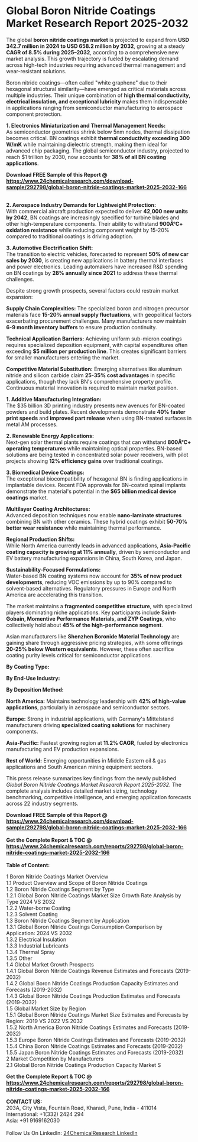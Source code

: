 <h1>Global Boron Nitride Coatings Market Research Report 2025-2032</h1><p>The global <strong>boron nitride coatings market</strong> is projected to expand from <strong>USD 342.7 million in 2024 to USD 658.2 million by 2032</strong>, growing at a steady <strong>CAGR of 8.5% during 2025–2032</strong>, according to a comprehensive new market analysis. This growth trajectory is fueled by escalating demand across high-tech industries requiring advanced thermal management and wear-resistant solutions.</p><p>Boron nitride coatings—often called "white graphene" due to their hexagonal structural similarity—have emerged as critical materials across multiple industries. Their unique combination of <strong>high thermal conductivity, electrical insulation, and exceptional lubricity</strong> makes them indispensable in applications ranging from semiconductor manufacturing to aerospace component protection.</p><p><strong>1. Electronics Miniaturization and Thermal Management Needs:</strong><br>
As semiconductor geometries shrink below 5nm nodes, thermal dissipation becomes critical. BN coatings exhibit <strong>thermal conductivity exceeding 300 W/mK</strong> while maintaining dielectric strength, making them ideal for advanced chip packaging. The global semiconductor industry, projected to reach $1 trillion by 2030, now accounts for <strong>38% of all BN coating applications</strong>.</p><div><b>Download FREE Sample of this Report @ 
            <a href="https://www.24chemicalresearch.com/download-sample/292798/global-boron-nitride-coatings-market-2025-2032-166">
            https://www.24chemicalresearch.com/download-sample/292798/global-boron-nitride-coatings-market-2025-2032-166</a></b></div><br><p><strong>2. Aerospace Industry Demands for Lightweight Protection:</strong><br>
With commercial aircraft production expected to deliver <strong>42,000 new units by 2042</strong>, BN coatings are increasingly specified for turbine blades and other high-temperature components. Their ability to withstand <strong>900Â°C+ oxidation resistance</strong> while reducing component weight by 15-20% compared to traditional coatings is driving adoption.</p><p><strong>3. Automotive Electrification Shift:</strong><br>
The transition to electric vehicles, forecasted to represent <strong>50% of new car sales by 2030</strong>, is creating new applications in battery thermal interfaces and power electronics. Leading automakers have increased R&amp;D spending on BN coatings by <strong>28% annually since 2021</strong> to address these thermal challenges.</p><p>Despite strong growth prospects, several factors could restrain market expansion:</p><p><strong>Supply Chain Complexities:</strong> The specialized boron and nitrogen precursor materials face <strong>15-20% annual supply fluctuations</strong>, with geopolitical factors exacerbating procurement challenges. Many manufacturers now maintain <strong>6-9 month inventory buffers</strong> to ensure production continuity.</p><p><strong>Technical Application Barriers:</strong> Achieving uniform sub-micron coatings requires specialized deposition equipment, with capital expenditures often exceeding <strong>$5 million per production line</strong>. This creates significant barriers for smaller manufacturers entering the market.</p><p><strong>Competitive Material Substitution:</strong> Emerging alternatives like aluminum nitride and silicon carbide claim <strong>25-35% cost advantages</strong> in specific applications, though they lack BN's comprehensive property profile. Continuous material innovation is required to maintain market position.</p><p><strong>1. Additive Manufacturing Integration:</strong><br>
The $35 billion 3D printing industry presents new avenues for BN-coated powders and build plates. Recent developments demonstrate <strong>40% faster print speeds</strong> and <strong>improved part release</strong> when using BN-treated surfaces in metal AM processes.</p><p><strong>2. Renewable Energy Applications:</strong><br>
Next-gen solar thermal plants require coatings that can withstand <strong>800Â°C+ operating temperatures</strong> while maintaining optical properties. BN-based solutions are being tested in concentrated solar power receivers, with pilot projects showing <strong>12% efficiency gains</strong> over traditional coatings.</p><p><strong>3. Biomedical Device Coatings:</strong><br>
The exceptional biocompatibility of hexagonal BN is finding applications in implantable devices. Recent FDA approvals for BN-coated spinal implants demonstrate the material's potential in the <strong>$65 billion medical device coatings</strong> market.</p><p><strong>Multilayer Coating Architectures:</strong><br>
	Advanced deposition techniques now enable <strong>nano-laminate structures</strong> combining BN with other ceramics. These hybrid coatings exhibit <strong>50-70% better wear resistance</strong> while maintaining thermal performance.</p><p><strong>Regional Production Shifts:</strong><br>
	While North America currently leads in advanced applications, <strong>Asia-Pacific coating capacity is growing at 11% annually</strong>, driven by semiconductor and EV battery manufacturing expansions in China, South Korea, and Japan.</p><p><strong>Sustainability-Focused Formulations:</strong><br>
	Water-based BN coating systems now account for <strong>35% of new product developments</strong>, reducing VOC emissions by up to 90% compared to solvent-based alternatives. Regulatory pressures in Europe and North America are accelerating this transition.</p><p>The market maintains a <strong>fragmented competitive structure</strong>, with specialized players dominating niche applications. Key participants include <strong>Saint-Gobain, Momentive Performance Materials, and ZYP Coatings</strong>, who collectively hold about <strong>45% of the high-performance segment</strong>.</p><p>Asian manufacturers like <strong>Shenzhen Boronide Material Technology</strong> are gaining share through aggressive pricing strategies, with some offerings <strong>20-25% below Western equivalents</strong>. However, these often sacrifice coating purity levels critical for semiconductor applications.</p><p><strong>By Coating Type:</strong></p><p><strong>By End-Use Industry:</strong></p><p><strong>By Deposition Method:</strong></p><p><strong>North America:</strong> Maintains technology leadership with <strong>42% of high-value applications</strong>, particularly in aerospace and semiconductor sectors.</p><p><strong>Europe:</strong> Strong in industrial applications, with Germany's Mittelstand manufacturers driving <strong>specialized coating solutions</strong> for machinery components.</p><p><strong>Asia-Pacific:</strong> Fastest growing region at <strong>11.2% CAGR</strong>, fueled by electronics manufacturing and EV production expansions.</p><p><strong>Rest of World:</strong> Emerging opportunities in Middle Eastern oil &amp; gas applications and South American mining equipment sectors.</p><p>This press release summarizes key findings from the newly published <em>Global Boron Nitride Coatings Market Research Report 2025-2032</em>. The complete analysis includes detailed market sizing, technology benchmarking, competitive intelligence, and emerging application forecasts across 22 industry segments.</p><div><b>Download FREE Sample of this Report @ 
            <a href="https://www.24chemicalresearch.com/download-sample/292798/global-boron-nitride-coatings-market-2025-2032-166">
            https://www.24chemicalresearch.com/download-sample/292798/global-boron-nitride-coatings-market-2025-2032-166</a></b></div><br><div><b>Get the Complete Report & TOC @ 
            <a href="https://www.24chemicalresearch.com/reports/292798/global-boron-nitride-coatings-market-2025-2032-166">
            https://www.24chemicalresearch.com/reports/292798/global-boron-nitride-coatings-market-2025-2032-166</a></b></div><br>
            <b>Table of Content:</b><p>1 Boron Nitride Coatings Market Overview<br />
    1.1 Product Overview and Scope of Boron Nitride Coatings<br />
    1.2 Boron Nitride Coatings Segment by Type<br />
        1.2.1 Global Boron Nitride Coatings Market Size Growth Rate Analysis by Type 2024 VS 2032<br />
        1.2.2 Water-borne Coating<br />
        1.2.3 Solvent Coating<br />
    1.3 Boron Nitride Coatings Segment by Application<br />
        1.3.1 Global Boron Nitride Coatings Consumption Comparison by Application: 2024 VS 2032<br />
        1.3.2 Electrical Insulation<br />
        1.3.3 Industrial Lubricants<br />
        1.3.4 Thermal Spray<br />
        1.3.5 Other<br />
    1.4 Global Market Growth Prospects<br />
        1.4.1 Global Boron Nitride Coatings Revenue Estimates and Forecasts (2019-2032)<br />
        1.4.2 Global Boron Nitride Coatings Production Capacity Estimates and Forecasts (2019-2032)<br />
        1.4.3 Global Boron Nitride Coatings Production Estimates and Forecasts (2019-2032)<br />
    1.5 Global Market Size by Region<br />
        1.5.1 Global Boron Nitride Coatings Market Size Estimates and Forecasts by Region: 2019 VS 2022 VS 2032<br />
        1.5.2 North America Boron Nitride Coatings Estimates and Forecasts (2019-2032)<br />
        1.5.3 Europe Boron Nitride Coatings Estimates and Forecasts (2019-2032)<br />
        1.5.4 China Boron Nitride Coatings Estimates and Forecasts (2019-2032)<br />
        1.5.5 Japan Boron Nitride Coatings Estimates and Forecasts (2019-2032)<br />
2 Market Competition by Manufacturers<br />
    2.1 Global Boron Nitride Coatings Production Capacity Market S</p><div><b>Get the Complete Report & TOC @ 
            <a href="https://www.24chemicalresearch.com/reports/292798/global-boron-nitride-coatings-market-2025-2032-166">
            https://www.24chemicalresearch.com/reports/292798/global-boron-nitride-coatings-market-2025-2032-166</a></b></div><br><b>CONTACT US:</b><br>
            203A, City Vista, Fountain Road, Kharadi, Pune, India - 411014<br>
            International: +1(332) 2424 294<br>
            Asia: +91 9169162030 <br><br>
            Follow Us On LinkedIn: <a href="https://www.linkedin.com/company/24chemicalresearch/">24ChemicalResearch LinkedIn</a>